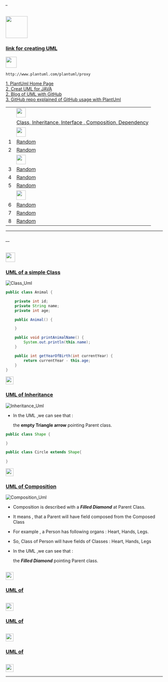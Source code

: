 ###### _

<img src="https://img.shields.io/badge/-JAVA Design Patterns%20-blue" height=70px>

### [link for creating UML</br>](#_)

<img src="https://img.shields.io/badge/Note-Repository%20must%20be%20PUBLIC%20in%20order%20to%20be%20able%20to%20use%20plantuml%20Proxy-red" height=35px>

```
http://www.plantuml.com/plantuml/proxy
```



[1. PlantUml Home Page](https://plantuml.com/) </br>
[2. Creat UML for JAVA](https://plantuml.com/class-diagram) </br>
[2. Blog of UML with GitHub](https://blog.anoff.io/2018-07-31-diagrams-with-plantuml/) </br>
[3. GitHub repo explained of GitHub usage with PlantUml](https://github.com/jonashackt/plantuml-markdown) </br>


|     |             |
|:---:|:------------------------------| 
|     |<img src="https://img.shields.io/badge/-UML fondamentals%20-blue" height=30px>  | 
|     |[Class, Inheritance, Interface , Composition, Dependency](#__)   | 
|     |<img src="https://img.shields.io/badge/-Creational%20-blue" height=30px>  | 
|  1  |[Random](#)   | 
|  2  |[Random](#)   | 
|     |<img src="https://img.shields.io/badge/-Structural%20-blue" height=30px>  | 
|  3  |[Random](#)   | 
|  4  |[Random](#)   |  
|  5  |[Random](#)   | 
|     |<img src="https://img.shields.io/badge/-Behavioural%20-blue" height=30px>  | 
|  6  |[Random](#)   | 
|  7  |[Random](#)   | 
|  8  |[Random](#)   | 


------------------------------------------------------------------------------------------------------------------------------------
###### __

<img src="https://img.shields.io/badge/-UML Class, Inheritance, Interface , Composed , Dependency%20-blue" height=30px> 

### [UML of a simple Class](#__)

![Class_Uml](http://www.plantuml.com/plantuml/proxy?cache=no&src=https://raw.githubusercontent.com/sshalem/JAVA/master/_8_Design_Patterns/UML/Class_UML.puml) 

```java
public class Animal {

	private int id;
	private String name;
	private int age;

	public Animal() {

	}

	public void printAnimalName() {
		System.out.println(this.name);
	}

	public int getYearOfBirth(int currentYear) {
		return currentYear - this.age;
	}
}
```

[<img src="https://img.shields.io/badge/-Back to top%20-brown" height=25px>](#_)

### [UML of Inheritance](#__)

![Inheritance_Uml](http://www.plantuml.com/plantuml/proxy?cache=no&src=https://raw.githubusercontent.com/sshalem/JAVA/master/_8_Design_Patterns/UML/Inheritance_UML.puml)

* In the UML ,we can see that : </br>

 	the **empty Triangle arrow** pointing Parent class.

```java
public class Shape {

}

public class Circle extends Shape{
	
}
```

[<img src="https://img.shields.io/badge/-Back to top%20-brown" height=25px>](#_)


### [UML of Composition](#__)

![Composition_Uml](http://www.plantuml.com/plantuml/proxy?cache=no&src=https://raw.githubusercontent.com/)

* Composition is described with a **_Filled Diamond_** at Parent Class.
* It means , that a Parent will have field composed from the Composed Class
* For example , a Person has following organs : Heart, Hands, Legs.
* So, Class of Person will have fields of Classes : Heart, Hands, Legs
* In the UML ,we can see that : </br>

 	the **_Filled Diamond_** pointing Parent class.
```java
```

[<img src="https://img.shields.io/badge/-Back to top%20-brown" height=25px>](#_)


### [UML of ](#__)

```java
```

[<img src="https://img.shields.io/badge/-Back to top%20-brown" height=25px>](#_)


### [UML of ](#__)

```java
```

[<img src="https://img.shields.io/badge/-Back to top%20-brown" height=25px>](#_)


### [UML of ](#__)

```java
```

[<img src="https://img.shields.io/badge/-Back to top%20-brown" height=25px>](#_)

------------------------------------------------------------------------------------------------------------------------------------
